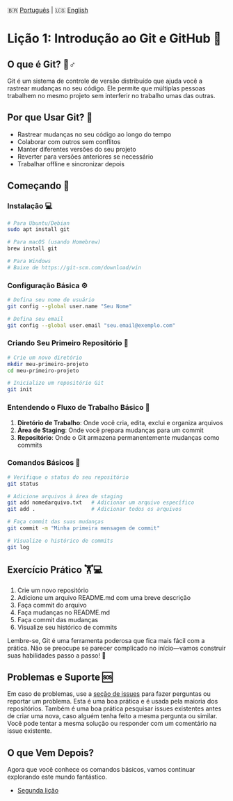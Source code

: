 🇧🇷 [Português](./LESSON_ONE.md) | 🇺🇸 [English](../LESSON_ONE.md)

# Lição 1: Introdução ao Git e GitHub 👋

## O que é Git? 🤷♂️
Git é um sistema de controle de versão distribuído que ajuda você a rastrear mudanças no seu código. Ele permite que múltiplas pessoas trabalhem no mesmo projeto sem interferir no trabalho umas das outras.

## Por que Usar Git? 🎯
- Rastrear mudanças no seu código ao longo do tempo
- Colaborar com outros sem conflitos
- Manter diferentes versões do seu projeto
- Reverter para versões anteriores se necessário
- Trabalhar offline e sincronizar depois

## Começando 🚀

### Instalação 💻
```bash
# Para Ubuntu/Debian
sudo apt install git

# Para macOS (usando Homebrew)
brew install git

# Para Windows
# Baixe de https://git-scm.com/download/win
```

### Configuração Básica ⚙️
```bash
# Defina seu nome de usuário
git config --global user.name "Seu Nome"

# Defina seu email
git config --global user.email "seu.email@exemplo.com"
```

### Criando Seu Primeiro Repositório 📁
```bash
# Crie um novo diretório
mkdir meu-primeiro-projeto
cd meu-primeiro-projeto

# Inicialize um repositório Git
git init
```

### Entendendo o Fluxo de Trabalho Básico 🔄

1. **Diretório de Trabalho**: Onde você cria, edita, exclui e organiza arquivos
2. **Área de Staging**: Onde você prepara mudanças para um commit
3. **Repositório**: Onde o Git armazena permanentemente mudanças como commits

### Comandos Básicos 📝

```bash
# Verifique o status do seu repositório
git status

# Adicione arquivos à área de staging
git add nomedarquivo.txt   # Adicionar um arquivo específico
git add .                  # Adicionar todos os arquivos

# Faça commit das suas mudanças
git commit -m "Minha primeira mensagem de commit"

# Visualize o histórico de commits
git log
```

## Exercício Prático 🏋️💻
1. Crie um novo repositório
2. Adicione um arquivo README.md com uma breve descrição
3. Faça commit do arquivo
4. Faça mudanças no README.md
5. Faça commit das mudanças
6. Visualize seu histórico de commits

Lembre-se, Git é uma ferramenta poderosa que fica mais fácil com a prática. Não se preocupe se parecer complicado no início—vamos construir suas habilidades passo a passo! 🌱

## Problemas e Suporte 🆘

Em caso de problemas, use a [seção de issues](https://github.com/Douglas019BR/git-sensei/issues) para fazer perguntas ou reportar um problema. Esta é uma boa prática e é usada pela maioria dos repositórios. Também é uma boa prática pesquisar issues existentes antes de criar uma nova, caso alguém tenha feito a mesma pergunta ou similar. Você pode tentar a mesma solução ou responder com um comentário na issue existente.

## O que Vem Depois?

Agora que você conhece os comandos básicos, vamos continuar explorando este mundo fantástico.

- [Segunda lição](./LESSON_TWO.md)
